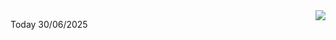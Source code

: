 <img align="right" src="https://media.giphy.com/media/M9gbBd9nbDrOTu1Mqx/giphy.gif">


Today 30/06/2025
